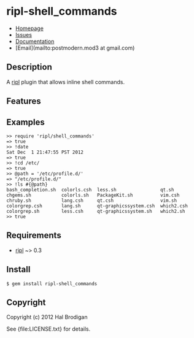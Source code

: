 # ripl-shell_commands

* [Homepage](https://github.com/postmodern/ripl-shell_commands#readme)
* [Issues](https://github.com/postmodern/ripl-shell_commands/issues)
* [Documentation](http://rubydoc.info/gems/ripl-shell_commands/frames)
* [Email](mailto:postmodern.mod3 at gmail.com)

## Description

A [ripl] plugin that allows inline shell commands.

## Features

## Examples

    >> require 'ripl/shell_commands'
    => true
    >> !date
    Sat Dec  1 21:47:55 PST 2012
    => true
    >> !cd /etc/
    => true
    >> @path = '/etc/profile.d/'
    => "/etc/profile.d/"
    >> !ls #{@path}
    bash_completion.sh  colorls.csh  less.sh                qt.sh
    chgems.sh           colorls.sh   PackageKit.sh          vim.csh
    chruby.sh           lang.csh     qt.csh                 vim.sh
    colorgrep.csh       lang.sh      qt-graphicssystem.csh  which2.csh
    colorgrep.sh        less.csh     qt-graphicssystem.sh   which2.sh
    >> true

## Requirements

* [ripl] ~> 0.3

## Install

    $ gem install ripl-shell_commands

## Copyright

Copyright (c) 2012 Hal Brodigan

See {file:LICENSE.txt} for details.

[ripl]: https://github.com/cldwalker/ripl#readme
